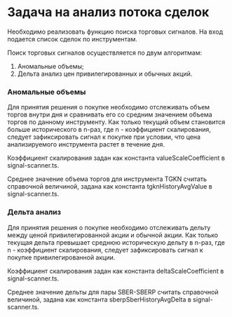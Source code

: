 # Задача на анализ потока сделок

Необходимо реализовать функцию поиска торговых сигналов. На вход подается список сделок по инструментам.

Поиск торговых сигналов осуществляется по двум алгоритмам:

1) Аномальные объемы;
2) Дельта анализ цен привилегированных и обычных акций.

### Аномальные объемы

Для принятия решения о покупке необходимо отслеживать объем торгов внутри дня и сравнивать его со средним значением объема торгов по данному инструменту. Как только текущий объем становится больше исторического в n-раз, где n - коэффициент скалирования, следует зафиксировать сигнал к покупке при условии, что цена анализируемого инструмента растет в течение дня.

Коэффициент скалирования задан как константа valueScaleCoefficient в signal-scanner.ts.

Среднее значение объема торгов для инструмента TGKN считать справочной величиной, задана как константа tgknHistoryAvgValue в signal-scanner.ts.

### Дельта анализ

Для принятия решения о покупке необходимо отслеживать дельту между ценой привилегированной акции и обычной акции. Как только текущая дельта превышает среднюю историческую дельту в n-раз, где n - коэффициент скалирования, следует зафиксировать сигнал к покупке привилегированной акции.

Коэффициент скалирования задан как константа deltaScaleCoefficient в signal-scanner.ts.

Среднее значение дельты для пары SBER-SBERP считать справочной величиной, задана как константа sberpSberHistoryAvgDelta в signal-scanner.ts.
